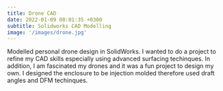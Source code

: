 ```yaml
---
title: Drone CAD
date: 2022-01-09 08:01:35 +0300
subtitle: Solidworks CAD Modelling
image: '/images/drone.jpg'
---
```


Modelled personal drone design in SolidWorks. I wanted to do a project to refine my CAD skills especially using advanced surfacing techinques. In addition, I am fascinated my drones and it was a fun project to design my own. I designed the enclosure to be injection molded therefore used draft angles and DFM techinques. 